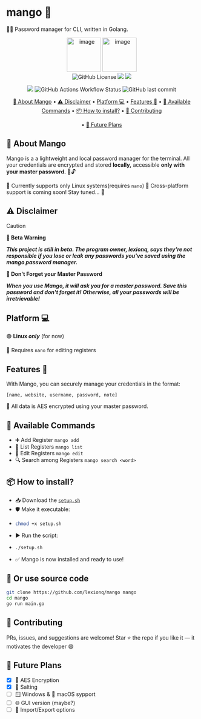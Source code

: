 # mango 🥭
🔐🔑 Password manager for CLI, written in Golang.  

<p align="center">
  <img width="90" height="90" alt="image" src="https://github.com/user-attachments/assets/cc354bcc-0c60-49c6-b6ba-7837af62e9b8" />
  <img width="90" height="90" alt="image" src="https://github.com/user-attachments/assets/5e5a2689-3f9f-4e80-a56c-f040f54e6073" />
  <br>
  <img alt="GitHub License" src="https://img.shields.io/github/license/lexionq/mango?style=for-the-badge&logoColor=blue&color=blue">
  <img src="https://img.shields.io/github/languages/top/lexionq/mango?style=for-the-badge&color=cyan">
  <img src="https://img.shields.io/github/v/release/lexionq/mango?style=for-the-badge&color=purple">  
</p>

<p align="center">
  <img src="https://img.shields.io/github/go-mod/go-version/lexionq/mango?style=for-the-badge&color=darkblue">
  <img alt="GitHub Actions Workflow Status" src="https://img.shields.io/github/actions/workflow/status/lexionq/mango/go.yml?style=for-the-badge&color=darkgreen">
  <img alt="GitHub last commit" src="https://img.shields.io/github/last-commit/lexionq/mango?style=for-the-badge">
</p>
<div align="center"

[🥭 About Mango](#-about-mango) • [⚠️ Disclaimer](#%EF%B8%8F-disclaimer) • [Platform 💻](#platform-) • [Features 🌠](#features-) • [🔧 Available Commands](#-available-commands) • [📦 How to install?](-how-to-install) • [🤝 Contributing](-contributing) 

• [🧠 Future Plans](-future-plans)

</div>

## 🥭 About Mango
Mango is a a lightweight and local password manager for the terminal. All your credentials are encrypted and stored **locally,** accessible **only with your master password.** 🔐🔓


🐧 Currently supports only Linux systems(requires `nano`)
🚀 Cross-platform support is coming soon! Stay tuned... 🥳

## ⚠️ Disclaimer 
>[!CAUTION]
>**🚨 Beta Warning**
>
> ***This project is still in beta. The program owner, lexionq, says they're not responsible if you lose or leak any passwords you've saved using the mango password manager.***
>
>**🧠 Don't Forget your Master Password**
>
> ***When you use Mango, it will ask you for a master password. Save this password and don't forget it! Otherwise, all your passwords will be irretrievable!***

## Platform 💻
🟢 **Linux *only*** (for now)

📝 Requires `nano` for editing registers

## Features 🌠
With Mango, you can securely manage your credentials in the format:

`[name, website, username, password, note]`

🔐 All data is AES encrypted using your master password.

## 🔧 Available Commands

- ➕ Add Register
`mango add`
- 📎 List Registers
`mango list`
- 📝 Edit Registers
`mango edit`
- 🔍 Search among Registers
`mango search <word>`

## 📦 How to install?
- 📥 Download the [`setup.sh`](https://github.com/lexionq/mango)
- 🛡️ Make it executable:
- ```bash
  chmod +x setup.sh
  ```
- ▶️ Run the script:
- ```bash
  ./setup.sh
  ```
- ✅ Mango is now installed and ready to use!

## 🔽 Or use source code
```bash
git clone https://github.com/lexionq/mango mango
cd mango
go run main.go
```

## 🤝 Contributing
PRs, issues, and suggestions are welcome!
Star ⭐ the repo if you like it — it motivates the developer 😄

## 🧠 Future Plans
- [x] 🔐 AES Encryption
- [x] 🧂 Salting
- [ ] 🪟 Windows & 🍏 macOS sypport
- [ ] 🌐 GUI version (maybe?)
- [ ] 🔁 Import/Export options
